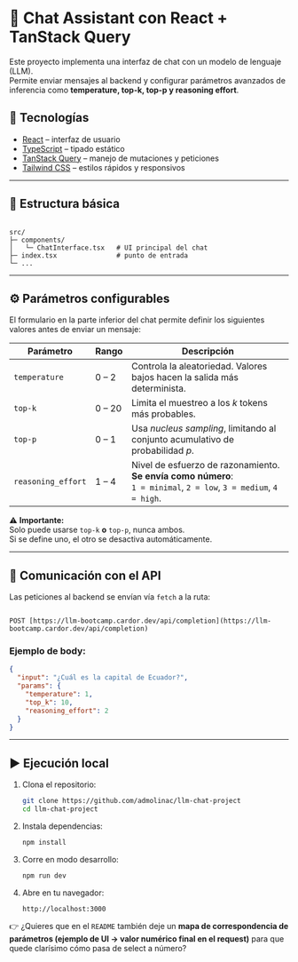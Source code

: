 # 🤖 Chat Assistant con React + TanStack Query

Este proyecto implementa una interfaz de chat con un modelo de lenguaje (LLM).  
Permite enviar mensajes al backend y configurar parámetros avanzados de inferencia como **temperature, top-k, top-p y reasoning effort**.

## 🚀 Tecnologías
- [React](https://react.dev/) – interfaz de usuario
- [TypeScript](https://www.typescriptlang.org/) – tipado estático
- [TanStack Query](https://tanstack.com/query/latest) – manejo de mutaciones y peticiones
- [Tailwind CSS](https://tailwindcss.com/) – estilos rápidos y responsivos

---

## 📂 Estructura básica
```

src/
├─ components/
│   └─ ChatInterface.tsx   # UI principal del chat
├─ index.tsx               # punto de entrada
└─ ...

```

---

## ⚙️ Parámetros configurables

El formulario en la parte inferior del chat permite definir los siguientes valores antes de enviar un mensaje:

| Parámetro           | Rango       | Descripción |
|---------------------|------------|-------------|
| `temperature`       | 0 – 2      | Controla la aleatoriedad. Valores bajos hacen la salida más determinista. |
| `top-k`             | 0 – 20     | Limita el muestreo a los *k* tokens más probables. |
| `top-p`             | 0 – 1      | Usa *nucleus sampling*, limitando al conjunto acumulativo de probabilidad *p*. |
| `reasoning_effort`  | 1 – 4      | Nivel de esfuerzo de razonamiento. **Se envía como número**:<br> `1 = minimal`, `2 = low`, `3 = medium`, `4 = high`. |

⚠️ **Importante:**  
Solo puede usarse `top-k` **o** `top-p`, nunca ambos.  
Si se define uno, el otro se desactiva automáticamente.

---

## 📡 Comunicación con el API

Las peticiones al backend se envían vía `fetch` a la ruta:

```

POST [https://llm-bootcamp.cardor.dev/api/completion](https://llm-bootcamp.cardor.dev/api/completion)

````

### Ejemplo de body:
```json
{
  "input": "¿Cuál es la capital de Ecuador?",
  "params": {
    "temperature": 1,
    "top_k": 10,
    "reasoning_effort": 2
  }
}
````

---

## ▶️ Ejecución local

1. Clona el repositorio:

   ```bash
   git clone https://github.com/admolinac/llm-chat-project
   cd llm-chat-project
   ```

2. Instala dependencias:

   ```bash
   npm install
   ```

3. Corre en modo desarrollo:

   ```bash
   npm run dev
   ```

4. Abre en tu navegador:

   ```
   http://localhost:3000
   ```


👉 ¿Quieres que en el `README` también deje un **mapa de correspondencia de parámetros (ejemplo de UI → valor numérico final en el request)** para que quede clarísimo cómo pasa de select a número?
```
